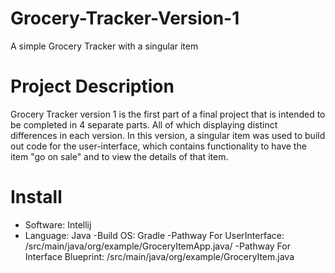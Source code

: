 # Grocery-Tracker-Version-1
A simple Grocery Tracker with a singular item

# Project Description
Grocery Tracker version 1 is the first part of a final project that is intended to be completed in 4 separate parts. 
All of which displaying distinct differences in each version. 
In this version, a singular item was used to build out code for the user-interface, 
which contains functionality to have the item "go on sale" and to view the details of that item.

# Install
- Software: Intellij
- Language: Java
-Build OS:  Gradle
-Pathway For UserInterface: /src/main/java/org/example/GroceryItemApp.java/
-Pathway For Interface Blueprint: /src/main/java/org/example/GroceryItem.java 


